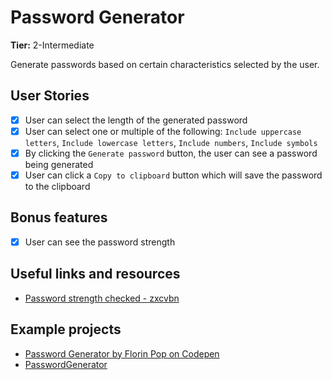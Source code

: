 # Password Generator

**Tier:** 2-Intermediate

Generate passwords based on certain characteristics selected by the user.

## User Stories

- [x] User can select the length of the generated password
- [x] User can select one or multiple of the following: `Include uppercase letters`, `Include lowercase letters`, `Include numbers`, `Include symbols`
- [x] By clicking the `Generate password` button, the user can see a password being generated
- [x] User can click a `Copy to clipboard` button which will save the password to the clipboard

## Bonus features

- [x] User can see the password strength

## Useful links and resources

- [Password strength checked - zxcvbn](https://github.com/dropbox/zxcvbn)

## Example projects

- [Password Generator by Florin Pop on Codepen](https://codepen.io/FlorinPop17/full/BaBePej)
- [PasswordGenerator](https://passwordsgenerator.net)
